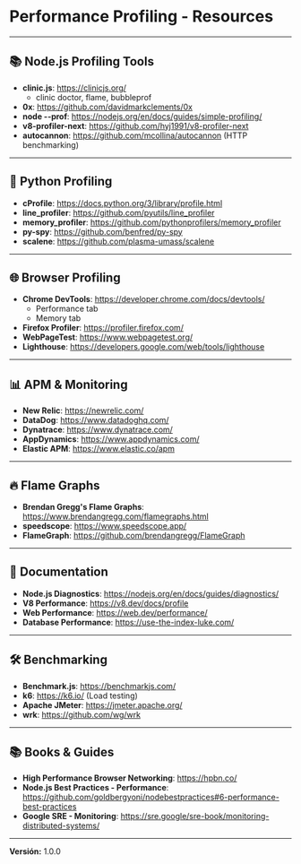 # Performance Profiling - Resources

---

## 📚 Node.js Profiling Tools

- **clinic.js**: https://clinicjs.org/
  - clinic doctor, flame, bubbleprof
- **0x**: https://github.com/davidmarkclements/0x
- **node --prof**: https://nodejs.org/en/docs/guides/simple-profiling/
- **v8-profiler-next**: https://github.com/hyj1991/v8-profiler-next
- **autocannon**: https://github.com/mcollina/autocannon (HTTP benchmarking)

---

## 🐍 Python Profiling

- **cProfile**: https://docs.python.org/3/library/profile.html
- **line_profiler**: https://github.com/pyutils/line_profiler
- **memory_profiler**: https://github.com/pythonprofilers/memory_profiler
- **py-spy**: https://github.com/benfred/py-spy
- **scalene**: https://github.com/plasma-umass/scalene

---

## 🌐 Browser Profiling

- **Chrome DevTools**: https://developer.chrome.com/docs/devtools/
  - Performance tab
  - Memory tab
- **Firefox Profiler**: https://profiler.firefox.com/
- **WebPageTest**: https://www.webpagetest.org/
- **Lighthouse**: https://developers.google.com/web/tools/lighthouse

---

## 📊 APM & Monitoring

- **New Relic**: https://newrelic.com/
- **DataDog**: https://www.datadoghq.com/
- **Dynatrace**: https://www.dynatrace.com/
- **AppDynamics**: https://www.appdynamics.com/
- **Elastic APM**: https://www.elastic.co/apm

---

## 🔥 Flame Graphs

- **Brendan Gregg's Flame Graphs**: https://www.brendangregg.com/flamegraphs.html
- **speedscope**: https://www.speedscope.app/
- **FlameGraph**: https://github.com/brendangregg/FlameGraph

---

## 📖 Documentation

- **Node.js Diagnostics**: https://nodejs.org/en/docs/guides/diagnostics/
- **V8 Performance**: https://v8.dev/docs/profile
- **Web Performance**: https://web.dev/performance/
- **Database Performance**: https://use-the-index-luke.com/

---

## 🛠️ Benchmarking

- **Benchmark.js**: https://benchmarkjs.com/
- **k6**: https://k6.io/ (Load testing)
- **Apache JMeter**: https://jmeter.apache.org/
- **wrk**: https://github.com/wg/wrk

---

## 📚 Books & Guides

- **High Performance Browser Networking**: https://hpbn.co/
- **Node.js Best Practices - Performance**: https://github.com/goldbergyoni/nodebestpractices#6-performance-best-practices
- **Google SRE - Monitoring**: https://sre.google/sre-book/monitoring-distributed-systems/

---

**Versión:** 1.0.0
